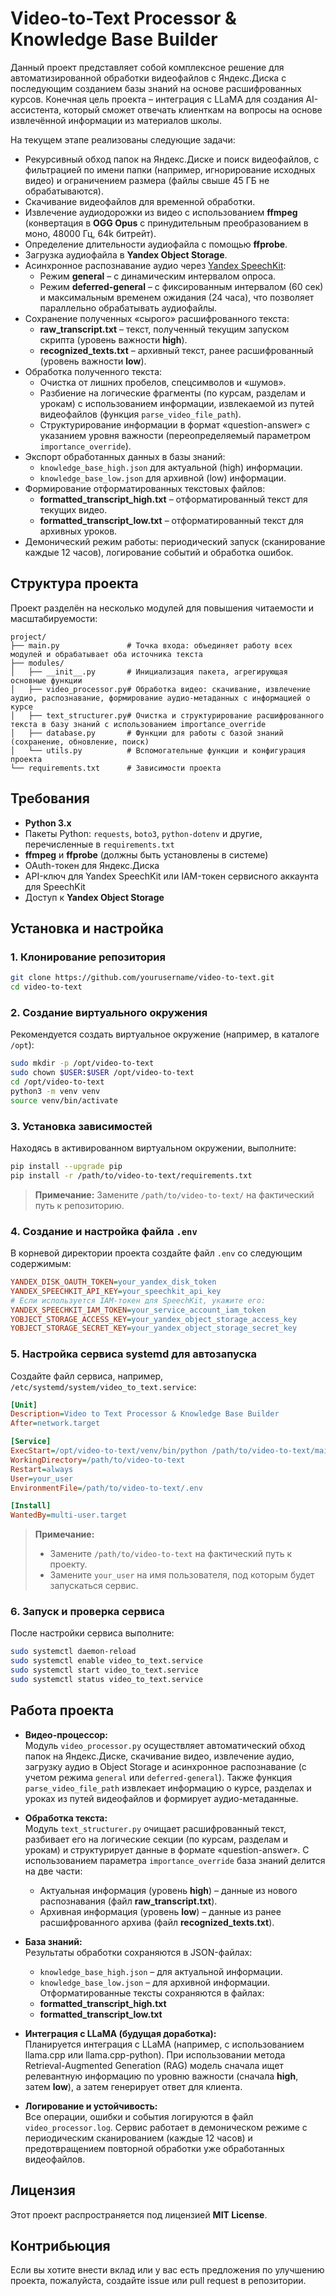 # Video-to-Text Processor & Knowledge Base Builder

Данный проект представляет собой комплексное решение для автоматизированной обработки видеофайлов с Яндекс.Диска с последующим созданием базы знаний на основе расшифрованных курсов. Конечная цель проекта – интеграция с LLaMA для создания AI-ассистента, который сможет отвечать клиенткам на вопросы на основе извлечённой информации из материалов школы.

На текущем этапе реализованы следующие задачи:
- Рекурсивный обход папок на Яндекс.Диске и поиск видеофайлов, с фильтрацией по имени папки (например, игнорирование исходных видео) и ограничением размера (файлы свыше 45 ГБ не обрабатываются).
- Скачивание видеофайлов для временной обработки.
- Извлечение аудиодорожки из видео с использованием **ffmpeg** (конвертация в **OGG Opus** с принудительным преобразованием в моно, 48000 Гц, 64k битрейт).
- Определение длительности аудиофайла с помощью **ffprobe**.
- Загрузка аудиофайла в **Yandex Object Storage**.
- Асинхронное распознавание аудио через [Yandex SpeechKit](https://cloud.yandex.ru/services/speechkit):
  - Режим **general** – с динамическим интервалом опроса.
  - Режим **deferred-general** – с фиксированным интервалом (60 сек) и максимальным временем ожидания (24 часа), что позволяет параллельно обрабатывать аудиофайлы.
- Сохранение полученных «сырого» расшифрованного текста:
  - **raw_transcript.txt** – текст, полученный текущим запуском скрипта (уровень важности **high**).
  - **recognized_texts.txt** – архивный текст, ранее расшифрованный (уровень важности **low**).
- Обработка полученного текста:
  - Очистка от лишних пробелов, спецсимволов и «шумов».
  - Разбиение на логические фрагменты (по курсам, разделам и урокам) с использованием информации, извлекаемой из путей видеофайлов (функция `parse_video_file_path`).
  - Структурирование информации в формат «question-answer» с указанием уровня важности (переопределяемый параметром `importance_override`).
- Экспорт обработанных данных в базы знаний:
  - `knowledge_base_high.json` для актуальной (high) информации.
  - `knowledge_base_low.json` для архивной (low) информации.
- Формирование отформатированных текстовых файлов:
  - **formatted_transcript_high.txt** – отформатированный текст для текущих видео.
  - **formatted_transcript_low.txt** – отформатированный текст для архивных уроков.
- Демонический режим работы: периодический запуск (сканирование каждые 12 часов), логирование событий и обработка ошибок.

## Структура проекта

Проект разделён на несколько модулей для повышения читаемости и масштабируемости:

```
project/
├── main.py               # Точка входа: объединяет работу всех модулей и обрабатывает оба источника текста
├── modules/
│   ├── __init__.py       # Инициализация пакета, агрегирующая основные функции
│   ├── video_processor.py# Обработка видео: скачивание, извлечение аудио, распознавание, формирование аудио-метаданных с информацией о курсе
│   ├── text_structurer.py# Очистка и структурирование расшифрованного текста в базу знаний с использованием importance_override
│   ├── database.py       # Функции для работы с базой знаний (сохранение, обновление, поиск)
│   └── utils.py          # Вспомогательные функции и конфигурация проекта
└── requirements.txt      # Зависимости проекта
```

## Требования

- **Python 3.x**
- Пакеты Python: `requests`, `boto3`, `python-dotenv` и другие, перечисленные в `requirements.txt`
- **ffmpeg** и **ffprobe** (должны быть установлены в системе)
- OAuth-токен для Яндекс.Диска
- API-ключ для Yandex SpeechKit или IAM-токен сервисного аккаунта для SpeechKit
- Доступ к **Yandex Object Storage**

## Установка и настройка

### 1. Клонирование репозитория

```bash
git clone https://github.com/yourusername/video-to-text.git
cd video-to-text
```

### 2. Создание виртуального окружения

Рекомендуется создать виртуальное окружение (например, в каталоге `/opt`):

```bash
sudo mkdir -p /opt/video-to-text
sudo chown $USER:$USER /opt/video-to-text
cd /opt/video-to-text
python3 -m venv venv
source venv/bin/activate
```

### 3. Установка зависимостей

Находясь в активированном виртуальном окружении, выполните:

```bash
pip install --upgrade pip
pip install -r /path/to/video-to-text/requirements.txt
```

> **Примечание:** Замените `/path/to/video-to-text/` на фактический путь к репозиторию.

### 4. Создание и настройка файла `.env`

В корневой директории проекта создайте файл `.env` со следующим содержимым:

```ini
YANDEX_DISK_OAUTH_TOKEN=your_yandex_disk_token
YANDEX_SPEECHKIT_API_KEY=your_speechkit_api_key
# Если используется IAM-токен для SpeechKit, укажите его:
YANDEX_SPEECHKIT_IAM_TOKEN=your_service_account_iam_token
YOBJECT_STORAGE_ACCESS_KEY=your_yandex_object_storage_access_key
YOBJECT_STORAGE_SECRET_KEY=your_yandex_object_storage_secret_key
```

### 5. Настройка сервиса systemd для автозапуска

Создайте файл сервиса, например, `/etc/systemd/system/video_to_text.service`:

```ini
[Unit]
Description=Video to Text Processor & Knowledge Base Builder
After=network.target

[Service]
ExecStart=/opt/video-to-text/venv/bin/python /path/to/video-to-text/main.py
WorkingDirectory=/path/to/video-to-text
Restart=always
User=your_user
EnvironmentFile=/path/to/video-to-text/.env

[Install]
WantedBy=multi-user.target
```

> **Примечание:**
> - Замените `/path/to/video-to-text` на фактический путь к проекту.
> - Замените `your_user` на имя пользователя, под которым будет запускаться сервис.

### 6. Запуск и проверка сервиса

После настройки сервиса выполните:

```bash
sudo systemctl daemon-reload
sudo systemctl enable video_to_text.service
sudo systemctl start video_to_text.service
sudo systemctl status video_to_text.service
```

## Работа проекта

- **Видео-процессор:**  
  Модуль `video_processor.py` осуществляет автоматический обход папок на Яндекс.Диске, скачивание видео, извлечение аудио, загрузку аудио в Object Storage и асинхронное распознавание (с учетом режима `general` или `deferred-general`). Также функция `parse_video_file_path` извлекает информацию о курсе, разделах и уроках из путей видеофайлов и формирует аудио-метаданные.

- **Обработка текста:**  
  Модуль `text_structurer.py` очищает расшифрованный текст, разбивает его на логические секции (по курсам, разделам и урокам) и структурирует данные в формате «question-answer». С использованием параметра `importance_override` база знаний делится на две части:
  - Актуальная информация (уровень **high**) – данные из нового распознавания (файл **raw_transcript.txt**).
  - Архивная информация (уровень **low**) – данные из ранее расшифрованного архива (файл **recognized_texts.txt**).

- **База знаний:**  
  Результаты обработки сохраняются в JSON-файлах:
  - `knowledge_base_high.json` – для актуальной информации.
  - `knowledge_base_low.json` – для архивной информации.
  Отформатированные тексты сохраняются в файлах:
  - **formatted_transcript_high.txt**
  - **formatted_transcript_low.txt**

- **Интеграция с LLaMA (будущая доработка):**  
  Планируется интеграция с LLaMA (например, с использованием llama.cpp или llama.cpp-python). При использовании метода Retrieval-Augmented Generation (RAG) модель сначала ищет релевантную информацию по уровню важности (сначала **high**, затем **low**), а затем генерирует ответ для клиента.

- **Логирование и устойчивость:**  
  Все операции, ошибки и события логируются в файл `video_processor.log`. Сервис работает в демоническом режиме с периодическим сканированием (каждые 12 часов) и предотвращением повторной обработки уже обработанных видеофайлов.

## Лицензия

Этот проект распространяется под лицензией **MIT License**.

## Контрибьюция

Если вы хотите внести вклад или у вас есть предложения по улучшению проекта, пожалуйста, создайте issue или pull request в репозитории.